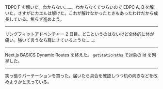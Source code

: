 TDPC F を解いた。わからない……。わからなくてつらいので EDPC A, B を解いた。さすがにカエルは解けた。これが解けなかったときもあったわけだから成長している。焦らず進めよう。

---

リングフィットアドベンチャー 2 日目。どこというのはないけど全体的に体が痛い。強いて言うなら肩にきているような……。

---

Next.js BASICS Dynamic Routes を終えた。 `getStaticPaths` で対象の id を列挙した。

---

突っ張りパーテーションを買った。届いたら具合を確認しつつ机の向きなどを改めようかと思っている。
